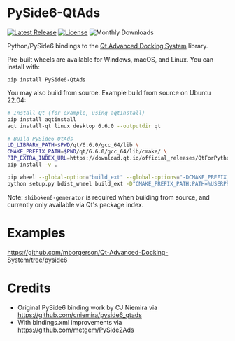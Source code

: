 # PySide6-QtAds
[![Latest Release](https://img.shields.io/pypi/v/Pyside6-QtAds.svg)](https://pypi.python.org/pypi/Pyside6-QtAds/)
[![License](https://img.shields.io/pypi/l/PySide6-QtAds)](https://github.com/mborgerson/pyside6_qtads/blob/main/LICENSE)
![Monthly Downloads](https://img.shields.io/pypi/dm/PySide6-QtAds)

Python/PySide6 bindings to the [Qt Advanced Docking System](https://github.com/githubuser0xFFFF/Qt-Advanced-Docking-System) library.

Pre-built wheels are available for Windows, macOS, and Linux. You can install with:

```
pip install PySide6-QtAds
```

You may also build from source. Example build from source on Ubuntu 22.04:

```bash
# Install Qt (for example, using aqtinstall)
pip install aqtinstall
aqt install-qt linux desktop 6.6.0 --outputdir qt

# Build PySide6-QtAds
LD_LIBRARY_PATH=$PWD/qt/6.6.0/gcc_64/lib \
CMAKE_PREFIX_PATH=$PWD/qt/6.6.0/gcc_64/lib/cmake/ \
PIP_EXTRA_INDEX_URL=https://download.qt.io/official_releases/QtForPython/ \
pip install -v .

pip wheel --global-option="build_ext" --global-options="-DCMAKE_PREFIX_PATH:PATH=%USERPROFILE%\dev\Qt\6.6.1"
python setup.py bdist_wheel build_ext -D"CMAKE_PREFIX_PATH:PATH=%USERPROFILE%/dev/Qt/6.6.1"

```

Note: `shiboken6-generator` is required when building from source, and currently only available via Qt's package index.

# Examples
https://github.com/mborgerson/Qt-Advanced-Docking-System/tree/pyside6

# Credits
- Original PySide6 binding work by CJ Niemira via https://github.com/cniemira/pyside6_qtads
- With bindings.xml improvements via https://github.com/metgem/PySide2Ads
